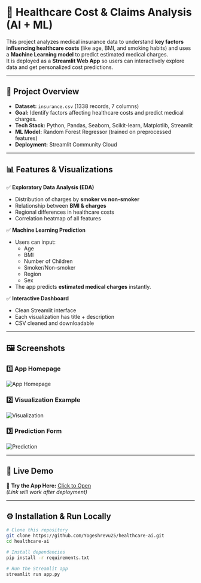 # 🏥 Healthcare Cost & Claims Analysis (AI + ML)

This project analyzes medical insurance data to understand **key factors influencing healthcare costs** (like age, BMI, and smoking habits) and uses a **Machine Learning model** to predict estimated medical charges.  
It is deployed as a **Streamlit Web App** so users can interactively explore data and get personalized cost predictions.

---

## 📌 Project Overview
- **Dataset:** `insurance.csv` (1338 records, 7 columns)
- **Goal:** Identify factors affecting healthcare costs and predict medical charges.
- **Tech Stack:** Python, Pandas, Seaborn, Scikit-learn, Matplotlib, Streamlit
- **ML Model:** Random Forest Regressor (trained on preprocessed features)
- **Deployment:** Streamlit Community Cloud

---

## 📊 Features & Visualizations
✅ **Exploratory Data Analysis (EDA)**  
- Distribution of charges by **smoker vs non-smoker**
- Relationship between **BMI & charges**
- Regional differences in healthcare costs
- Correlation heatmap of all features

✅ **Machine Learning Prediction**  
- Users can input:
  - Age
  - BMI
  - Number of Children
  - Smoker/Non-smoker
  - Region
  - Sex  
- The app predicts **estimated medical charges** instantly.

✅ **Interactive Dashboard**  
- Clean Streamlit interface  
- Each visualization has title + description  
- CSV cleaned and downloadable  

---

## 🖼 Screenshots

### 1️⃣ App Homepage  
![App Homepage](assets/homepage.png)

### 2️⃣ Visualization Example  
![Visualization](assets/visualization.png)

### 3️⃣ Prediction Form  
![Prediction](assets/prediction.png)

---

## 🚀 Live Demo
🔗 **Try the App Here:** [Click to Open](https://yogeshrevu25-healthcare-ai.streamlit.app)  
_(Link will work after deployment)_

---

## ⚙️ Installation & Run Locally

```bash
# Clone this repository
git clone https://github.com/Yogeshrevu25/healthcare-ai.git
cd healthcare-ai

# Install dependencies
pip install -r requirements.txt

# Run the Streamlit app
streamlit run app.py
